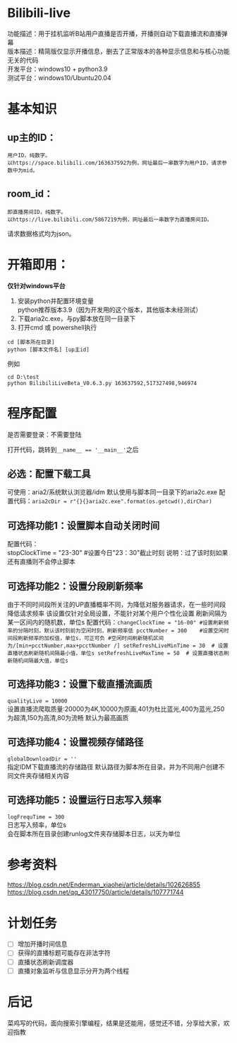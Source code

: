 # Bilibili-live
功能描述：用于挂机监听B站用户直播是否开播，开播则自动下载直播流和直播弹幕    
版本描述：精简版仅显示开播信息，删去了正常版本的各种显示信息和与核心功能无关的代码    
开发平台：windows10 + python3.9    
测试平台：windows10/Ubuntu20.04    

# 基本知识  
## up主的ID：  
	用户ID，纯数字。  
	以https://space.bilibili.com/163637592为例，网址最后一串数字为用户ID，请求参数中为mid。  
## room_id：  
	即直播房间ID，纯数字。  
	以https://live.bilibili.com/5867219为例，网址最后一串数字为直播房间ID。  
请求数据格式均为json。

# 开箱即用：
**仅针对windows平台**  
1. 安装python并配置环境变量  
	python推荐版本3.9（因为开发用的这个版本，其他版本未经测试）  
2. 下载aria2c.exe，与py脚本放在同一目录下  
3. 打开cmd 或 powershell执行  
```
cd [脚本所在目录]
python [脚本文件名] [up主id]
```
例如  
```
cd D:\test
python BilibiliLiveBeta_V0.6.3.py 163637592,517327498,946974
```
# 程序配置
是否需要登录：不需要登陆  

打开代码，跳转到```__name__ == '__main__'```之后  
  
## 必选：配置下载工具
可使用：aria2/系统默认浏览器/idm
默认使用与脚本同一目录下的aria2c.exe
配置代码：```aria2cDir = r"{}{}aria2c.exe".format(os.getcwd(),dirChar)```  

## 可选择功能1：设置脚本自动关闭时间
配置代码：  
	stopClockTime = "23-30" #设置今日"23：30"截止时刻
说明：过了该时刻如果还有直播则不会停止脚本  

## 可选择功能2：设置分段刷新频率
由于不同时间段所关注的UP直播概率不同，为降低对服务器请求，在一些时间段降低请求频率
该设置仅针对全局设置，不能针对某个用户个性化设置
刷新间隔为某一区间内的随机数，单位s
配置代码：```
	changeClockTime = "16-00" #设置刷新频率的分隔时刻，默认该时刻前为空闲时刻，刷新频率低
	pcctNumber = 300    #设置空闲时间段刷新频率的加权值，单位s，可正可负
	#空闲时间刷新随机区间为/[min+pcctNumber,max+pcctNumber /]
	setRefreshLiveMinTime = 30  # 设置直播状态刷新随机间隔最小值，单位s
	setRefreshLiveMaxTime = 50  # 设置直播状态刷新随机间隔最大值，单位s
	```  
    
 ## 可选择功能3：设置下载直播流画质
```qualityLive = 10000```  
设置直播流爬取质量:20000为4K,10000为原画,401为杜比蓝光,400为蓝光,250为超清,150为高清,80为流畅
默认为最高画质
    
 ## 可选择功能4：设置视频存储路径
```globalDownloadDir = '' ```  
指定IDM下载直播流的存储路径
默认路径为脚本所在目录，并为不同用户创建不同文件夹存储相关内容
    
 ## 可选择功能5：设置运行日志写入频率
```logFrequTime = 300   ```  
日志写入频率，单位s  
会在脚本所在目录创建runlog文件夹存储脚本日志，以天为单位  
    
# 参考资料
  https://blog.csdn.net/Enderman_xiaohei/article/details/102626855  
  https://blog.csdn.net/qq_43017750/article/details/107771744
  
# 计划任务
- [ ] 增加开播时间信息
- [ ] 获得的直播标题可能存在非法字符
- [ ] 直播状态刷新调度器
- [ ] 直播对象监听与信息显示分开为两个线程

# 后记
  菜鸡写的代码，面向搜索引擎编程，结果是还能用，感觉还不错，分享给大家，欢迎指教

